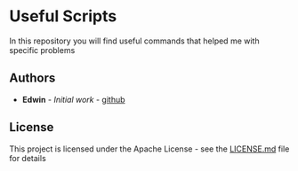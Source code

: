 # Useful Scripts

In this repository you will find useful commands that helped me with specific problems




## Authors

*  **Edwin** - *Initial work* - [github](https://github.com/ecaminero)

## License

This project is licensed under the Apache License - see the [LICENSE.md](LICENSE.md) file for details
